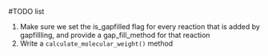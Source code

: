 #TODO list

1. Make sure we set the is_gapfilled flag for every reaction that is added by gapfillling, and provide a 
gap_fill_method for that reaction
2. Write a `calculate_molecular_weight()` method
